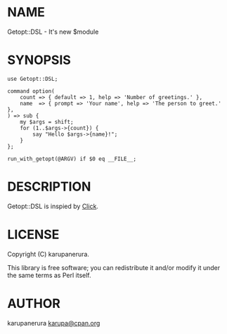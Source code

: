 # NAME

Getopt::DSL - It's new $module

# SYNOPSIS

    use Getopt::DSL;

    command option(
        count => { default => 1, help => 'Number of greetings.' },
        name  => { prompt => 'Your name', help => 'The person to greet.' },
    ) => sub {
        my $args = shift;
        for (1..$args->{count}) {
            say "Hello $args->{name}!";
        }
    };

    run_with_getopt(@ARGV) if $0 eq __FILE__;

# DESCRIPTION

Getopt::DSL is inspied by [Click](http://click.pocoo.org/5/).

# LICENSE

Copyright (C) karupanerura.

This library is free software; you can redistribute it and/or modify
it under the same terms as Perl itself.

# AUTHOR

karupanerura <karupa@cpan.org>
